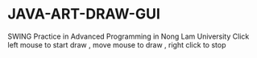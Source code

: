 # JAVA-ART-DRAW-GUI
SWING Practice in Advanced Programming in Nong Lam University
Click left mouse to start draw , move mouse to draw , right click to stop
